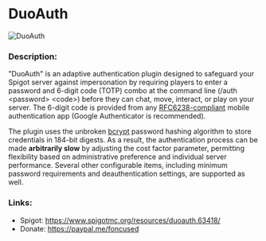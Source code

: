 # DuoAuth
![DuoAuth](https://i.imgur.com/4tvxwSd.png)

### Description:
"DuoAuth" is an adaptive authentication plugin designed to safeguard your Spigot server against impersonation by requiring players to enter a password and 6-digit code (TOTP) combo at the command line (/auth <password\> <code\>) before they can chat, move, interact, or play on your server. The 6-digit code is provided from any [RFC6238-compliant](https://tools.ietf.org/html/rfc6238) mobile authentication app (Google Authenticator is recommended).

The plugin uses the unbroken [bcrypt](https://en.wikipedia.org/wiki/Bcrypt) password hashing algorithm to store credentials in 184-bit digests. As a result, the authentication process can be made **arbitrarily slow** by adjusting the cost factor parameter, permitting flexibility based on administrative preference and individual server performance. Several other configurable items, including minimum password requirements and deauthentication settings, are supported as well.

### Links:
- Spigot: https://www.spigotmc.org/resources/duoauth.63418/
- Donate: https://paypal.me/foncused

